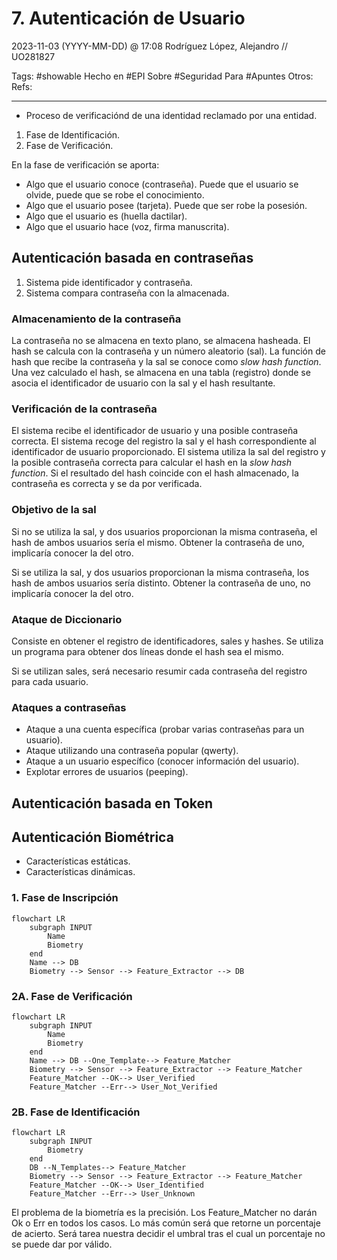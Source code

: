 # 7. Autenticación de Usuario
2023-11-03 (YYYY-MM-DD) @ 17:08
Rodríguez López, Alejandro // UO281827

Tags:
	#showable
	Hecho en #EPI
	Sobre #Seguridad 
	Para #Apuntes 
	Otros:
	Refs:
 
<hr>

- Proceso de verificaciónd de una identidad reclamado por una entidad.

1. Fase de Identificación.
2. Fase de Verificación.

En la fase de verificación se aporta:
- Algo que el usuario conoce (contraseña). Puede que el usuario se olvide, puede que se robe el conocimiento.
- Algo que el usuario posee (tarjeta). Puede que ser robe la posesión.
- Algo que el usuario es (huella dactilar).
- Algo que el usuario hace (voz, firma manuscrita).

## Autenticación basada en contraseñas

1. Sistema pide identificador y contraseña.
2. Sistema compara contraseña con la almacenada.

### Almacenamiento de la contraseña

La contraseña no se almacena en texto plano, se almacena hasheada.
El hash se calcula con la contraseña y un número aleatorio (sal).
La función de hash que recibe la contraseña y la sal se conoce como _slow hash function_.
Una vez calculado el hash, se almacena en una tabla (registro) donde se asocia el identificador de usuario con la sal y el hash resultante.

### Verificación de la contraseña

El sistema recibe el identificador de usuario y una posible contraseña correcta.
El sistema recoge del registro la sal y el hash correspondiente al identificador de usuario proporcionado.
El sistema utiliza la sal del registro y la posible contraseña correcta para calcular el hash en la _slow hash function_.
Si el resultado del hash coincide con el hash almacenado, la contraseña es correcta y se da por verificada.

### Objetivo de la sal

Si no se utiliza la sal, y dos usuarios proporcionan la misma contraseña, el hash de ambos usuarios sería el mismo.
Obtener la contraseña de uno, implicaría conocer la del otro.

Si se utiliza la sal, y dos usuarios proporcionan la misma contraseña, los hash de ambos usuarios sería distinto.
Obtener la contraseña de uno, no implicaría conocer la del otro.

### Ataque de Diccionario

Consiste en obtener el registro de identificadores, sales y hashes.
Se utiliza un programa para obtener dos líneas donde el hash sea el mismo.

Si se utilizan sales, será necesario resumir cada contraseña del registro para cada usuario.

### Ataques a contraseñas

- Ataque a una cuenta específica (probar varias contraseñas para un usuario).
- Ataque utilizando una contraseña popular (qwerty).
- Ataque a un usuario específico (conocer información del usuario).
- Explotar errores de usuarios (peeping).

## Autenticación basada en Token

## Autenticación Biométrica

- Características estáticas.
- Características dinámicas.

### 1. Fase de Inscripción

```mermaid
flowchart LR
	subgraph INPUT
		Name
		Biometry
	end
	Name --> DB
	Biometry --> Sensor --> Feature_Extractor --> DB
```

### 2A. Fase de Verificación

```mermaid
flowchart LR
	subgraph INPUT
		Name
		Biometry
	end
	Name --> DB --One_Template--> Feature_Matcher
	Biometry --> Sensor --> Feature_Extractor --> Feature_Matcher
	Feature_Matcher --OK--> User_Verified
	Feature_Matcher --Err--> User_Not_Verified
```

### 2B. Fase de Identificación

```mermaid
flowchart LR
	subgraph INPUT
		Biometry
	end
	DB --N_Templates--> Feature_Matcher
	Biometry --> Sensor --> Feature_Extractor --> Feature_Matcher
	Feature_Matcher --OK--> User_Identified
	Feature_Matcher --Err--> User_Unknown
```

El problema de la biometría es la precisión.
Los Feature_Matcher no darán Ok o Err en todos los casos.
Lo más común será que retorne un porcentaje de acierto.
Será tarea nuestra decidir el umbral tras el cual un porcentaje no se puede dar por válido.
